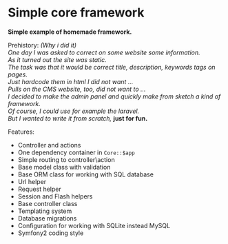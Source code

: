 # Simple core framework
**Simple example of homemade framework.**

Prehistory: *(Why i did it)*  
*One day I was asked to correct on some website some information.  
As it turned out the site was static.  
The task was that it would be correct title, description, keywords tags on pages.  
Just hardcode them in html I did not want ...  
Pulls on the CMS website, too, did not want to ...  
I decided to make the admin panel and quickly make from sketch a kind of framework.  
Of course, I could use for example the laravel.  
But I wanted to write it from scratch,* **just for fun.**

Features:

+ Controller and actions
+ One dependency container in `Core::$app`
+ Simple routing to controller\action
+ Base model class with validation
+ Base ORM class for working with SQL database
+ Url helper
+ Request helper
+ Session and Flash helpers
+ Base controller class
+ Templating system
+ Database migrations
+ Configuration for working with SQLite instead MySQL
+ Symfony2 coding style
